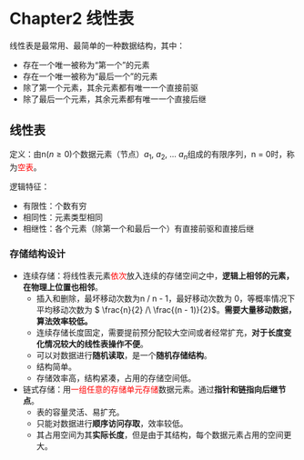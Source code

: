 # Chapter2 线性表

线性表是最常用、最简单的一种数据结构，其中：

- 存在一个唯一被称为“第一个”的元素
- 存在一个唯一被称为“最后一个”的元素
- 除了第一个元素，其余元素都有唯一一个直接前驱
- 除了最后一个元素，其余元素都有唯一一个直接后继

## 线性表

定义：由n$(n\geq0)$个数据元素（节点）$a_1,\ a_2,\ ...\ a_n$组成的有限序列，n = 0时，称为<font color=red>空表</font>。

逻辑特征：

- 有限性：个数有穷
- 相同性：元素类型相同
- 相继性：各个元素（除第一个和最后一个）有直接前驱和直接后继

### 存储结构设计

- 连续存储：将线性表元素<font color=red>依次</font>放入连续的存储空间之中，**逻辑上相邻的元素，在物理上位置也相邻**。
  - 插入和删除，最坏移动次数为n / n - 1，最好移动次数为 0，等概率情况下平均移动次数为 $ \frac{n}{2} /\ \frac{(n - 1)}{2}$。**需要大量移动数据，算法效率较低。**
  - 连续存储长度固定，需要提前预分配较大空间或者经常扩充，**对于长度变化情况较大的线性表操作不便**。
  - 可以对数据进行**随机读取**，是一个**随机存储结构**。
  - 结构简单。
  - 存储效率高，结构紧凑，占用的存储空间低。
 - 链式存储：用<font color=red>一组任意的存储单元存储</font>数据元素。通过**指针和链指向后继节点**。
   - 表的容量灵活、易扩充。
   - 只能对数据进行**顺序访问存取**，效率较低。
   - 其占用空间为其**实际长度**，但是由于其结构，每个数据元素占用的空间更大。

